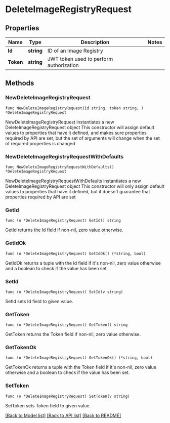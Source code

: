 # DeleteImageRegistryRequest

## Properties

Name | Type | Description | Notes
------------ | ------------- | ------------- | -------------
**Id** | **string** | ID of an Image Registry | 
**Token** | **string** | JWT token used to perform authorization | 

## Methods

### NewDeleteImageRegistryRequest

`func NewDeleteImageRegistryRequest(id string, token string, ) *DeleteImageRegistryRequest`

NewDeleteImageRegistryRequest instantiates a new DeleteImageRegistryRequest object
This constructor will assign default values to properties that have it defined,
and makes sure properties required by API are set, but the set of arguments
will change when the set of required properties is changed

### NewDeleteImageRegistryRequestWithDefaults

`func NewDeleteImageRegistryRequestWithDefaults() *DeleteImageRegistryRequest`

NewDeleteImageRegistryRequestWithDefaults instantiates a new DeleteImageRegistryRequest object
This constructor will only assign default values to properties that have it defined,
but it doesn't guarantee that properties required by API are set

### GetId

`func (o *DeleteImageRegistryRequest) GetId() string`

GetId returns the Id field if non-nil, zero value otherwise.

### GetIdOk

`func (o *DeleteImageRegistryRequest) GetIdOk() (*string, bool)`

GetIdOk returns a tuple with the Id field if it's non-nil, zero value otherwise
and a boolean to check if the value has been set.

### SetId

`func (o *DeleteImageRegistryRequest) SetId(v string)`

SetId sets Id field to given value.


### GetToken

`func (o *DeleteImageRegistryRequest) GetToken() string`

GetToken returns the Token field if non-nil, zero value otherwise.

### GetTokenOk

`func (o *DeleteImageRegistryRequest) GetTokenOk() (*string, bool)`

GetTokenOk returns a tuple with the Token field if it's non-nil, zero value otherwise
and a boolean to check if the value has been set.

### SetToken

`func (o *DeleteImageRegistryRequest) SetToken(v string)`

SetToken sets Token field to given value.



[[Back to Model list]](../README.md#documentation-for-models) [[Back to API list]](../README.md#documentation-for-api-endpoints) [[Back to README]](../README.md)


